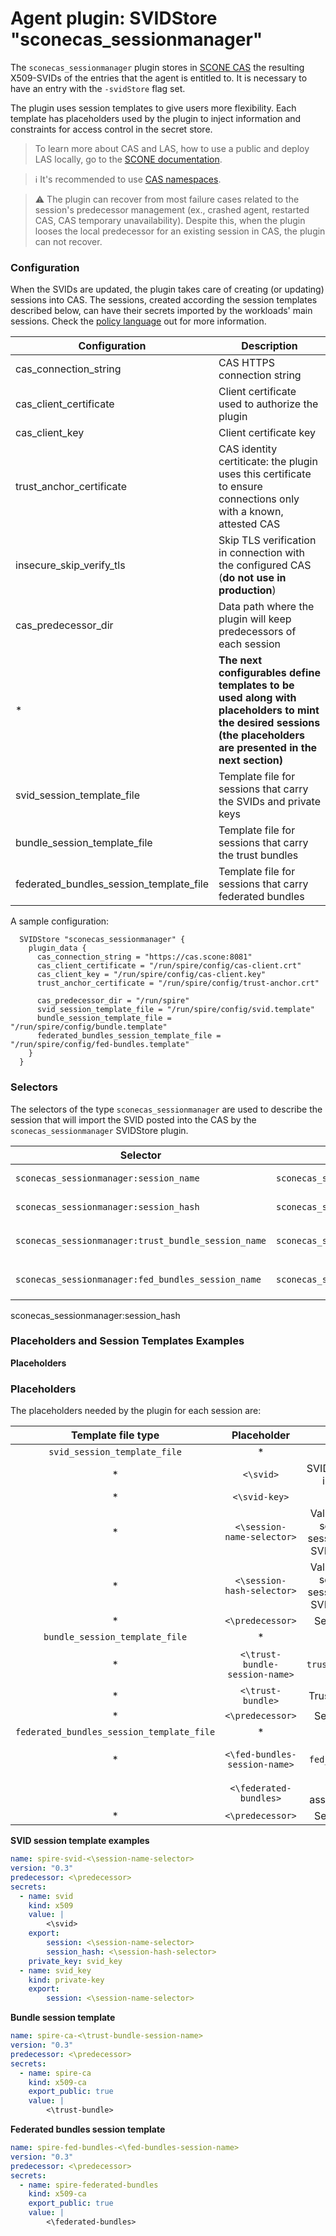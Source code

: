 # Agent plugin: SVIDStore "sconecas_sessionmanager"

The `sconecas_sessionmanager` plugin stores in [SCONE CAS](https://sconedocs.github.io/CASOverview/) the resulting X509-SVIDs of the entries that the agent is entitled to. It is necessary to have an entry with the `-svidStore` flag set.

The plugin uses session templates to give users more flexibility. Each template has placeholders used by the plugin to inject information and constraints for access control in the secret store.

> To learn more about CAS and LAS, how to use a public and deploy LAS locally, go to the [SCONE documentation](https://sconedocs.github.io/CASOverview/).

> :information_source: It's recommended to use [CAS namespaces](https://sconedocs.github.io/namespace/).

> :warning: The plugin can recover from most failure cases related to the session's predecessor management (ex., crashed agent, restarted CAS, CAS temporary unavailability). Despite this, when the plugin looses the local predecessor for an existing session in CAS, the plugin can not recover.


### Configuration

When the SVIDs are updated, the plugin takes care of creating (or updating) sessions into CAS. The sessions, created according the session templates described below, can have their secrets imported by the workloads' main sessions. Check the [policy language](https://sconedocs.github.io/CAS_session_lang_0_3/) out for more information.

| Configuration                           | Description |
| ----------------------------------------| ----------- |
| cas_connection_string                   |  CAS HTTPS connection string |
| cas_client_certificate                  |  Client certificate used to authorize the plugin |
| cas_client_key                          |  Client certificate key |
| trust_anchor_certificate                |  CAS identity certiticate: the plugin uses this certificate to ensure connections only with a known, attested CAS |
| insecure_skip_verify_tls                |  Skip TLS verification in connection with the configured CAS (**do not use in production**) |
| cas_predecessor_dir                     |  Data path where the plugin will keep predecessors of each session |
|            *                            |  **The next configurables define templates to be used along with placeholders to mint the desired sessions (the placeholders are presented in the next section)** |
| svid_session_template_file              |  Template file for sessions that carry the SVIDs and private keys |
| bundle_session_template_file            |  Template file for sessions that carry the trust bundles |
| federated_bundles_session_template_file |  Template file for sessions that carry federated bundles |

A sample configuration:

```
  SVIDStore "sconecas_sessionmanager" {
    plugin_data {
      cas_connection_string = "https://cas.scone:8081"
      cas_client_certificate = "/run/spire/config/cas-client.crt"
      cas_client_key = "/run/spire/config/cas-client.key"
      trust_anchor_certificate = "/run/spire/config/trust-anchor.crt"

      cas_predecessor_dir = "/run/spire"
      svid_session_template_file = "/run/spire/config/svid.template"
      bundle_session_template_file = "/run/spire/config/bundle.template"
      federated_bundles_session_template_file = "/run/spire/config/fed-bundles.template"
    }
  }
```


### Selectors

The selectors of the type `sconecas_sessionmanager` are used to describe the session that will import the SVID posted into the CAS by the `sconecas_sessionmanager` SVIDStore plugin.

| Selector                        | Example                                   | Description                                    |
| ------------------------------- | ----------------------------------------- | ---------------------------------------------- |
| `sconecas_sessionmanager:session_name` | `sconecas_sessionmanager:confidential-apps/mariadb-1` | Name of the session posted into SCONE CAS that will import the SVIDs |
| `sconecas_sessionmanager:session_hash`        | `sconecas_sessionmanager:session_hash:03aa3f5e2779b625a455651b54866447f995a2970d164581b4073044435359ed`         | HASH of the session returned by the SCONE CLI or CAS API  |
| `sconecas_sessionmanager:trust_bundle_session_name`   | `sconecas_sessionmanager:trust_bundle_session_name:spire-ca` | Name that replaces the `<\trust-bundle-session-name>` placeholder in the `bundle_session_template_file` |
| `sconecas_sessionmanager:fed_bundles_session_name` | `sconecas_sessionmanager:trust_bundle_session_name:fed-bundles` | Name that replaces the `<\fed-bundles-session-name>` placeholder in the `federated_bundles_session_template_file` |

sconecas_sessionmanager:session_hash

### Placeholders and Session Templates Examples

**Placeholders**

### Placeholders

The placeholders needed by the plugin for each session are:

|             Template file type            |         Placeholder        |                           Replaced with                           |
|:-----------------------------------------:|:--------------------------:|:-----------------------------------------------------------------:|
|         `svid_session_template_file`      |              *             |                                 *                                 |
|                     *                     |          `<\svid>`         |         SVID leaf certificate and its intermediates (PEM)         |
|                     *                     |        `<\svid-key>`       |                           SVID key (PEM)                          |
|                     *                     | `<\session-name-selector>` | Value of the `session_name` selector (Name of the session that will import the SVID and the private key) |
|                     *                     | `<\session-hash-selector>` | Value of the `session_hash` selector (HASH of the session that will import the SVID and the private key) |
|                     *                     |      `<\predecessor>`      |                       Sessions' predecessors                      |
|       `bundle_session_template_file`      |              *             |                                 *                                 |
|                     *                     |      `<\trust-bundle-session-name>`     |      Value of the `trust_bundle_session_name` selector                    |
|                     *                     |      `<\trust-bundle>`     |                     Trust bundle for the SVIDs                    |
|                     *                     |      `<\predecessor>`      |                       Sessions' predecessors                      |
| `federated_bundles_session_template_file` |              *             |                                 *                                 |
|                     *                     |      `<\fed-bundles-session-name>`     |      Value of the `fed_bundles_session_name` selector                    |
|                                           |   `<\federated-bundles>`   |            Federated bundles associated with the SVIDs            |
|                     *                     |      `<\predecessor>`      |                       Sessions' predecessors                      |

**SVID session template examples** 

```yaml
name: spire-svid-<\session-name-selector>
version: "0.3"
predecessor: <\predecessor>
secrets:
  - name: svid
    kind: x509
    value: |
        <\svid>
    export:
        session: <\session-name-selector>
        session_hash: <\session-hash-selector>
    private_key: svid_key
  - name: svid_key
    kind: private-key
    export:
        session: <\session-name-selector>
```

**Bundle session template**

```yaml
name: spire-ca-<\trust-bundle-session-name>
version: "0.3"
predecessor: <\predecessor>
secrets:
  - name: spire-ca
    kind: x509-ca
    export_public: true
    value: |
        <\trust-bundle>
```

**Federated bundles session template**

```yaml
name: spire-fed-bundles-<\fed-bundles-session-name>
version: "0.3"
predecessor: <\predecessor>
secrets:
  - name: spire-federated-bundles
    kind: x509-ca
    export_public: true
    value: |
        <\federated-bundles>
```